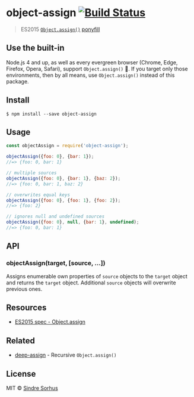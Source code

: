 # object-assign [![Build Status](https://travis-ci.org/sindresorhus/object-assign.svg?branch=master)](https://travis-ci.org/sindresorhus/object-assign)

> ES2015 [`Object.assign()`](http://www.2ality.com/2014/01/object-assign.html) [ponyfill](https://ponyfill.com)

## Use the built-in

Node.js 4 and up, as well as every evergreen browser (Chrome, Edge, Firefox, Opera, Safari),
support `Object.assign()` :tada:. If you target only those environments, then by all
means, use `Object.assign()` instead of this package.

## Install

```
$ npm install --save object-assign
```

## Usage

```js
const objectAssign = require('object-assign');

objectAssign({foo: 0}, {bar: 1});
//=> {foo: 0, bar: 1}

// multiple sources
objectAssign({foo: 0}, {bar: 1}, {baz: 2});
//=> {foo: 0, bar: 1, baz: 2}

// overwrites equal keys
objectAssign({foo: 0}, {foo: 1}, {foo: 2});
//=> {foo: 2}

// ignores null and undefined sources
objectAssign({foo: 0}, null, {bar: 1}, undefined);
//=> {foo: 0, bar: 1}
```

## API

### objectAssign(target, [source, ...])

Assigns enumerable own properties of `source` objects to the `target` object and returns the `target` object. Additional
`source` objects will overwrite previous ones.

## Resources

- [ES2015 spec - Object.assign](https://people.mozilla.org/~jorendorff/es6-draft.html#sec-object.assign)

## Related

- [deep-assign](https://github.com/sindresorhus/deep-assign) - Recursive `Object.assign()`

## License

MIT © [Sindre Sorhus](https://sindresorhus.com)
